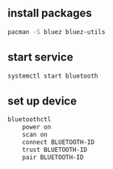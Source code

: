 ## install packages
```bash
pacman -S bluez bluez-utils 
```



## start service
```bash
systemctl start bluetooth
```



## set up device
```bash
bluetoothctl
    power on
    scan on
    connect BLUETOOTH-ID
    trust BLUETOOTH-ID
    pair BLUETOOTH-ID
```

